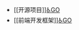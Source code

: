 - [[开源项目]][♿GO](https://github.com/FourteenD/Note/blob/main/开源项目.md)
- [[前端开发框架]][♿GO](https://github.com/FourteenD/Note/blob/main/前端开发框架.md)
